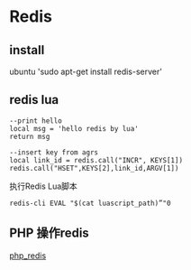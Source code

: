# Redis

## install

ubuntu 'sudo apt-get install redis-server'

## redis lua

```
--print hello
local msg = 'hello redis by lua'
return msg

--insert key from agrs
local link_id = redis.call("INCR", KEYS[1])
redis.call("HSET",KEYS[2],link_id,ARGV[1])
```

执行Redis Lua脚本

`redis-cli EVAL "$(cat luascript_path)”"0`


## PHP 操作redis

[php_redis](./Redis.php)
